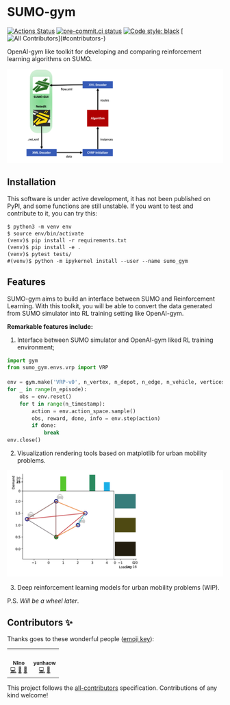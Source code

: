 # SUMO-gym

[![Actions Status][actions-badge]][actions-link]
[![pre-commit.ci status][pre-commit-badge]][pre-commit-link]
[![Code style: black][black-badge]][black-link]
[![All Contributors](https://img.shields.io/badge/all_contributors-2-orange.svg?)](#contributors-)

OpenAI-gym like toolkit for developing and comparing reinforcement learning algorithms on SUMO.

![](./assets/workflow.png)


## Installation

This software is under active development, it has not been published on PyPI, and some functions are still unstable. If you want to test and contribute to it, you can try this:

```shell
$ python3 -m venv env
$ source env/bin/activate
(venv)$ pip install -r requirements.txt
(venv)$ pip install -e .
(venv)$ pytest tests/
#(venv)$ python -m ipykernel install --user --name sumo_gym
```

## Features

SUMO-gym aims to build an interface between SUMO and Reinforcement Learning. With this toolkit, you will be able to convert the data generated from SUMO simulator into RL training setting like OpenAI-gym. 

**Remarkable features include:**

1. Interface between SUMO simulator and OpenAI-gym liked RL training environment;

```python
import gym
from sumo_gym.envs.vrp import VRP

env = gym.make('VRP-v0', n_vertex, n_depot, n_edge, n_vehicle, vertices, demand, edges, departures, ...)
for _ in range(n_episode):
    obs = env.reset()
    for t in range(n_timestamp):
        action = env.action_space.sample()
        obs, reward, done, info = env.step(action)
        if done:
            break
env.close()
```

2. Visualization rendering tools based on matplotlib for urban mobility problems.

![](./assets/obs.png)

3. Deep reinforcement learning models for urban mobility problems (WIP).

P.S. *Will be a wheel later*.

## Contributors ✨

Thanks goes to these wonderful people ([emoji key](https://allcontributors.org/docs/en/emoji-key)):

<!-- ALL-CONTRIBUTORS-LIST:START - Do not remove or modify this section -->
<!-- prettier-ignore-start -->
<!-- markdownlint-disable -->
<table>
  <tr>
    <td align="center"><a href="https://github.com/LovelyBuggies"><img src="https://avatars.githubusercontent.com/u/29083689?v=4?s=100" width="100px;" alt=""/><br /><sub><b>N!no</b></sub></a><br /><a href="https://github.com/LovelyBuggies/sumo-gym/commits?author=LovelyBuggies" title="Code">💻</a> <a href="https://github.com/LovelyBuggies/sumo-gym/issues?q=author%3ALovelyBuggies" title="Bug reports">🐛</a> <a href="#ideas-LovelyBuggies" title="Ideas, Planning, & Feedback">🤔</a></td>
    <td align="center"><a href="https://www.linkedin.com/in/yunhao-wang-871364aa/"><img src="https://avatars.githubusercontent.com/u/18152628?v=4?s=100" width="100px;" alt=""/><br /><sub><b>yunhaow</b></sub></a><br /><a href="https://github.com/LovelyBuggies/sumo-gym/commits?author=wyunhao" title="Code">💻</a> <a href="https://github.com/LovelyBuggies/sumo-gym/issues?q=author%3Awyunhao" title="Bug reports">🐛</a></td>
  </tr>
</table>

<!-- markdownlint-restore -->
<!-- prettier-ignore-end -->

<!-- ALL-CONTRIBUTORS-LIST:END -->

This project follows the [all-contributors](https://github.com/all-contributors/all-contributors) specification. Contributions of any kind welcome!


[actions-badge]:            https://github.com/LovelyBuggies/sumo-gym/workflows/CI/badge.svg
[actions-link]:             https://github.com/LovelyBuggies/sumo-gym/actions
[black-badge]:              https://img.shields.io/badge/code%20style-black-000000.svg
[black-link]:               https://github.com/psf/black
[pre-commit-badge]:         https://results.pre-commit.ci/badge/github/LovelyBuggies/sumo-gym/main.svg
[pre-commit-link]:          https://results.pre-commit.ci/repo/github/LovelyBuggies/sumo-gym